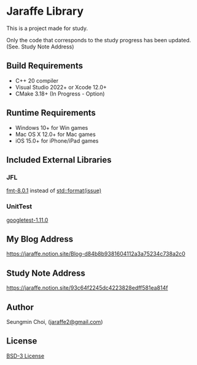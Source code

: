 ﻿# Jaraffe Library
This is a project made for study.

Only the code that corresponds to the study progress has been updated.
(See. Study Note Address)

## Build Requirements
- C++ 20 compiler
- Visual Studio 2022+ or Xcode 12.0+
- CMake 3.18+ (In Progress - Option)

## Runtime Requirements
- Windows 10+ for Win games 
- Mac OS X 12.0+ for Mac games
- iOS 15.0+ for iPhone/iPad games

## Included External Libraries
### JFL
[fmt-8.0.1](https://github.com/fmtlib/fmt) instead of [std::format(issue)](https://github.com/microsoft/STL/issues/1814) <br />
### UnitTest
[googletest-1.11.0](https://github.com/google/googletest) <br />

## My Blog Address
https://jaraffe.notion.site/Blog-d84b8b9381604112a3a75234c738a2c0

## Study Note Address
https://jaraffe.notion.site/93c64f2245dc4223828edff581ea814f

## Author
Seungmin Choi, (jaraffe2@gmail.com)

## License
[BSD-3 License](http://opensource.org/licenses/BSD-3-Clause)
